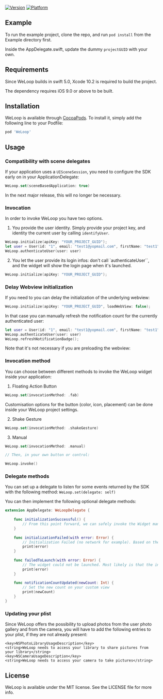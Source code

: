 [![Version](https://img.shields.io/cocoapods/v/WeLoop.svg?style=flat)](https://cocoapods.org/pods/WeLoop)
[![Platform](https://img.shields.io/cocoapods/p/WeLoop.svg?style=flat)](https://cocoapods.org/pods/WeLoop)


## Example

To run the example project, clone the repo, and run `pod install` from the Example directory first.

Inside the AppDelegate.swift, update the dummy `projectGUID` with your own.

## Requirements

Since WeLoop builds in swift 5.0, Xcode 10.2 is required to build the project.

The dependency requires iOS 9.0 or above to be built.

## Installation

WeLoop is available through [CocoaPods](https://cocoapods.org). To install
it, simply add the following line to your Podfile:

```ruby
pod 'WeLoop'
```

## Usage

### Compatibility with scene delegates

If your application uses a `UISceneSession`, you need to configure the SDK early on in your ApplicationDelegate:

```swift
WeLoop.set(sceneBasedApplication: true)
```

In the next major release, this will no longer be necessary.

### Invocation

In order to invoke WeLoop you have two options. 

1. You provide the user identity. Simply provide your project key, and identity the current user by calling `identifyUser`.

```swift
WeLoop.initialize(apiKey: "YOUR_PROJECT_GUID");
let user = User(id: "1", email: "test1@yopmail.com", firstName: "test1", lastName: "test2")
WeLoop.authenticateUser(user: user)
```

2. You let the user provide its login infos: don't call `authenticateUser``, and the widget will show the login page when it's launched.

```swift
WeLoop.initialize(apiKey: "YOUR_PROJECT_GUID");
```

### Delay Webview initialization

If you need to you can delay the initialization of the underlying webview:

```swift
WeLoop.initialize(apiKey: "YOUR_PROJECT_GUID", loadWebView: false);
```

In that case you can manually refresh the notification count for the currently authenticated user:

```swift
let user = User(id: "1", email: "test1@yopmail.com", firstName: "test1", lastName: "test2")
WeLoop.authenticateUser(user: user)
WeLoop.refreshNotificationBadge();
```

Note that it's not necessary if you are preloading the webview: 

### Invocation method

You can choose between different methods to invoke the WeLoop widget inside your application:

1. Floating Action Button

```swift
WeLoop.set(invocationMethod: .fab)
```

Customisation options for the button (color, icon, placement) can be done inside your WeLoop project settings.

2. Shake Gesture

```swift
WeLoop.set(invocationMethod: .shakeGesture)
```

3. Manual

```swift
WeLoop.set(invocationMethod: .manual)

// Then, in your own button or control:

WeLoop.invoke()

```

### Delegate methods

You can set up a delegate to listen for some events returned by the SDK with the following method: `WeLoop.set(delegate: self)`

You can then implement the following optional delegate methods:

````swift
extension AppDelegate: WeLoopDelegate {
    
    func initializationSuccessful() {
        // From this point forward, we can safely invoke the Widget manually
    }
    
    func initializationFailed(with error: Error) {
        // Initialization Failed (no network for example). Based on the error you'll have to retry the initialization later.
        print(error)
    }
    
    func failedToLaunch(with error: Error) {
        // The widget could not be launched. Most likely is that the initialization process failed, or the user is missing in autoAuthentication
        print(error)
    }
    
    func notificationCountUpdated(newCount: Int) {
        // Set the new count on your custom view
        print(newCount)
    }
}
````



### Updating your plist

Since WeLoop offers the possibility to upload photos from the user photo gallery and from the camera, you will have to add the following entries to your plist, if they are not already present:

```plist
<key>NSPhotoLibraryUsageDescription</key>
<string>WeLoop needs to access your library to share pictures from your library</string>
<key>NSCameraUsageDescription</key>
<string>WeLoop needs to access your camera to take pictures</string>
```

## License

WeLoop is available under the MIT license. See the LICENSE file for more info.
